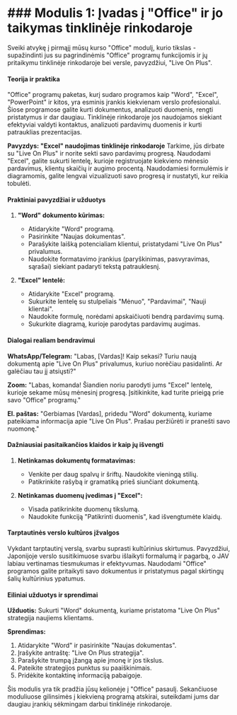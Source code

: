 # ### Modulis 1: Įvadas į "Office" ir jo taikymas tinklinėje rinkodaroje

Sveiki atvykę į pirmąjį mūsų kurso "Office" modulį, kurio tikslas - supažindinti jus su pagrindinėmis "Office" programų funkcijomis ir jų pritaikymu tinklinėje rinkodaroje bei versle, pavyzdžiui, "Live On Plus".

#### Teorija ir praktika

"Office" programų paketas, kurį sudaro programos kaip "Word", "Excel", "PowerPoint" ir kitos, yra esminis įrankis kiekvienam verslo profesionalui. Šiose programose galite kurti dokumentus, analizuoti duomenis, rengti pristatymus ir dar daugiau. Tinklinėje rinkodaroje jos naudojamos siekiant efektyviai valdyti kontaktus, analizuoti pardavimų duomenis ir kurti patrauklias prezentacijas.

**Pavyzdys: "Excel" naudojimas tinklinėje rinkodaroje**
Tarkime, jūs dirbate su "Live On Plus" ir norite sekti savo pardavimų progresą. Naudodami "Excel", galite sukurti lentelę, kurioje registruojate kiekvieno mėnesio pardavimus, klientų skaičių ir augimo procentą. Naudodamiesi formulėmis ir diagramomis, galite lengvai vizualizuoti savo progresą ir nustatyti, kur reikia tobulėti.

#### Praktiniai pavyzdžiai ir užduotys

1. **"Word" dokumento kūrimas:**
   - Atidarykite "Word" programą.
   - Pasirinkite "Naujas dokumentas".
   - Parašykite laišką potencialiam klientui, pristatydami "Live On Plus" privalumus.
   - Naudokite formatavimo įrankius (paryškinimas, pasvyravimas, sąrašai) siekiant padaryti tekstą patrauklesnį.

2. **"Excel" lentelė:**
   - Atidarykite "Excel" programą.
   - Sukurkite lentelę su stulpeliais "Mėnuo", "Pardavimai", "Nauji klientai".
   - Naudokite formulę, norėdami apskaičiuoti bendrą pardavimų sumą.
   - Sukurkite diagramą, kurioje parodytas pardavimų augimas.

#### Dialogai realiam bendravimui

**WhatsApp/Telegram:**
"Labas, [Vardas]! Kaip sekasi? Turiu naują dokumentą apie "Live On Plus" privalumus, kuriuo norėčiau pasidalinti. Ar galėčiau tau jį atsiųsti?"

**Zoom:**
"Labas, komanda! Šiandien noriu parodyti jums "Excel" lentelę, kurioje sekame mūsų mėnesinį progresą. Įsitikinkite, kad turite prieigą prie savo "Office" programų."

**El. paštas:**
"Gerbiamas [Vardas], pridedu "Word" dokumentą, kuriame pateikiama informacija apie "Live On Plus". Prašau peržiūrėti ir pranešti savo nuomonę."

#### Dažniausiai pasitaikančios klaidos ir kaip jų išvengti

1. **Netinkamas dokumentų formatavimas:**
   - Venkite per daug spalvų ir šriftų. Naudokite vieningą stilių.
   - Patikrinkite rašybą ir gramatiką prieš siunčiant dokumentą.

2. **Netinkamas duomenų įvedimas į "Excel":**
   - Visada patikrinkite duomenų tikslumą.
   - Naudokite funkciją "Patikrinti duomenis", kad išvengtumėte klaidų.

#### Tarptautinės verslo kultūros įžvalgos

Vykdant tarptautinį verslą, svarbu suprasti kultūrinius skirtumus. Pavyzdžiui, Japonijoje verslo susitikimuose svarbu išlaikyti formalumą ir pagarbą, o JAV labiau vertinamas tiesmukumas ir efektyvumas. Naudodami "Office" programos galite pritaikyti savo dokumentus ir pristatymus pagal skirtingų šalių kultūrinius ypatumus.

#### Eiliniai užduotys ir sprendimai

**Užduotis:** Sukurti "Word" dokumentą, kuriame pristatoma "Live On Plus" strategija naujiems klientams.

**Sprendimas:**
1. Atidarykite "Word" ir pasirinkite "Naujas dokumentas".
2. Įrašykite antraštę: "Live On Plus strategija".
3. Parašykite trumpą įžangą apie įmonę ir jos tikslus.
4. Pateikite strategijos punktus su paaiškinimais.
5. Pridėkite kontaktinę informaciją pabaigoje.

Šis modulis yra tik pradžia jūsų kelionėje į "Office" pasaulį. Sekančiuose moduliuose gilinsimės į kiekvieną programą atskirai, suteikdami jums dar daugiau įrankių sėkmingam darbui tinklinėje rinkodaroje.